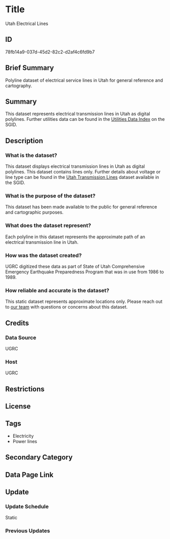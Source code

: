 # Title

Utah Electrical Lines

## ID

78fb14a9-037d-45d2-82c2-d2af4c6fd9b7

## Brief Summary

Polyline dataset of electrical service lines in Utah for general reference and cartography.

## Summary

This dataset represents electrical transmission lines in Utah as digital polylines. Further utilities data can be found in the [Utilities Data Index](https://gis.utah.gov/products/sgid/utilities/) on the SGID.

## Description

### What is the dataset?

This dataset displays electrical transmission lines in Utah as digital polylines. This dataset contains lines only. Further details about voltage or line type can be found in the [Utah Transmission Lines](https://opendata.gis.utah.gov/datasets/utah::utah-transmission-lines/about) dataset available in the SGID.

### What is the purpose of the dataset?

This dataset has been made available to the public for general reference and cartographic purposes.

### What does the dataset represent?

Each polyline in this dataset represents the approximate path of an electrical transmission line in Utah.

### How was the dataset created?

UGRC digitized these data as part of State of Utah Comprehensive Emergency Earthquake Preparedness Program that was in use from 1986 to 1989.

### How reliable and accurate is the dataset?

This static dataset represents approximate locations only. Please reach out to [our team](https://gis.utah.gov/contact/) with questions or concerns about this dataset.

## Credits

### Data Source

UGRC

### Host

UGRC

## Restrictions

## License

## Tags

- Electricity
- Power lines

## Secondary Category

## Data Page Link

## Update

### Update Schedule

Static

### Previous Updates
